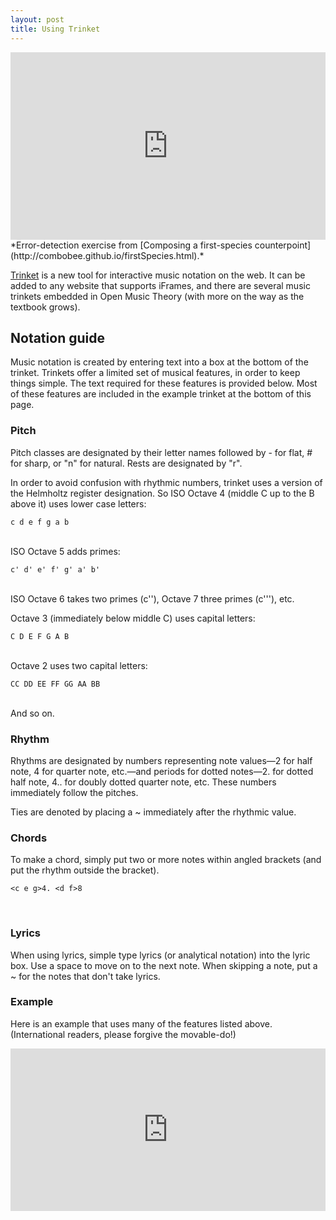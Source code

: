 ```yaml
---
layout: post
title: Using Trinket
---
```


<iframe class="trinket" src="https://trinket.io/embed/music/a089e987ca" width="100%" height="300" frameborder="0" marginwidth="0" marginheight="0" allowfullscreen></iframe><br/>
*Error-detection exercise from [Composing a first-species counterpoint](http://combobee.github.io/firstSpecies.html).*

[Trinket](http://trinket.io) is a new tool for interactive music notation on the web. It can be added to any website that supports iFrames, and there are several music trinkets embedded in Open Music Theory (with more on the way as the textbook grows).

## Notation guide

Music notation is created by entering text into a box at the bottom of the trinket. Trinkets offer a limited set of musical features, in order to keep things simple. The text required for these features is provided below. Most of these features are included in the example trinket at the bottom of this page.

### Pitch

Pitch classes are designated by their letter names followed by - for flat, # for sharp, or "n" for natural. Rests are designated by "r".

In order to avoid confusion with rhythmic numbers, trinket uses a version of the Helmholtz register designation. So ISO Octave 4 (middle C up to the B above it) uses lower case letters:

    c d e f g a b

<br/>
ISO Octave 5 adds primes:

    c' d' e' f' g' a' b'

<br/>
ISO Octave 6 takes two primes (c''), Octave 7 three primes (c'''), etc.

Octave 3 (immediately below middle C) uses capital letters:

    C D E F G A B
	
<br/>
Octave 2 uses two capital letters:

    CC DD EE FF GG AA BB

<br/>
And so on.

### Rhythm

Rhythms are designated by numbers representing note values—2 for half note, 4 for quarter note, etc.—and periods for dotted notes—2. for dotted half note, 4.. for doubly dotted quarter note, etc. These numbers immediately follow the pitches.

Ties are denoted by placing a ~ immediately after the rhythmic value.

### Chords

To make a chord, simply put two or more notes within angled brackets (and put the rhythm outside the bracket).

    <c e g>4. <d f>8

<br/>

### Lyrics

When using lyrics, simple type lyrics (or analytical notation) into the lyric box. Use a space to move on to the next note. When skipping a note, put a ~ for the notes that don't take lyrics.

### Example

Here is an example that uses many of the features listed above. (International readers, please forgive the movable-do!)

<iframe src="https://trinket.io/embed/music/91c673df7c" width="100%" height="260" frameborder="0" marginwidth="0" marginheight="0" allowfullscreen></iframe><br/>